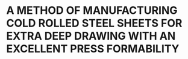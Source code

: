 # A METHOD OF MANUFACTURING COLD ROLLED STEEL SHEETS FOR EXTRA DEEP DRAWING WITH AN EXCELLENT PRESS FORMABILITY